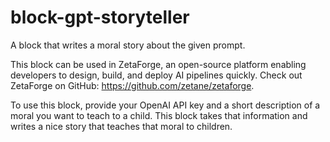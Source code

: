 # block-gpt-storyteller
A block that writes a moral story about the given prompt.

This block can be used in ZetaForge, an open-source platform enabling developers to design, build, and deploy AI pipelines quickly.
Check out ZetaForge on GitHub: https://github.com/zetane/zetaforge.

To use this block, provide your OpenAI API key and a short description of a moral you want to teach to a child. This block takes that information and writes a nice story that teaches that moral to children.


